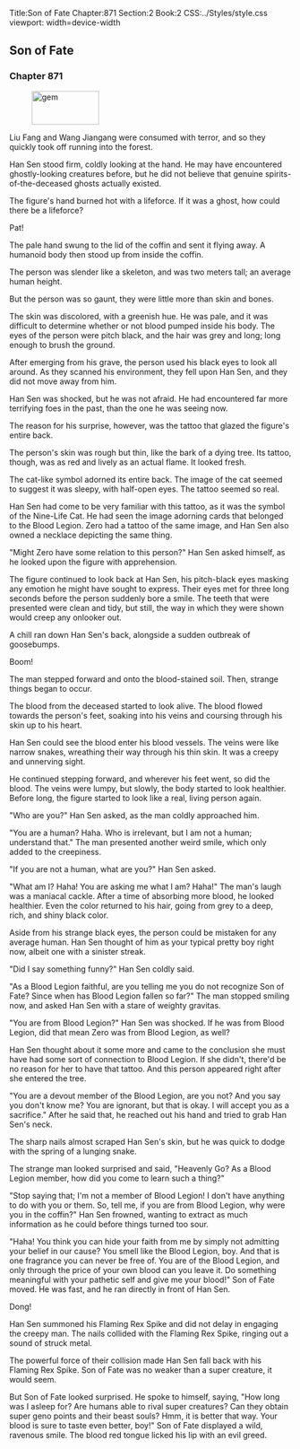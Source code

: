 Title:Son of Fate 
Chapter:871 
Section:2 
Book:2 
CSS:../Styles/style.css 
viewport: width=device-width
  
## Son of Fate
### Chapter 871 
<figure>
	<img src="../Images/gem.gif" alt="gem" id="gem" width="120" height="60" />
</figure>
  

  
  Liu Fang and Wang Jiangang were consumed with terror, and so they quickly took off running into the forest.

Han Sen stood firm, coldly looking at the hand. He may have encountered ghostly-looking creatures before, but he did not believe that genuine spirits-of-the-deceased ghosts actually existed.

The figure's hand burned hot with a lifeforce. If it was a ghost, how could there be a lifeforce?

Pat!

The pale hand swung to the lid of the coffin and sent it flying away. A humanoid body then stood up from inside the coffin.

The person was slender like a skeleton, and was two meters tall; an average human height.

But the person was so gaunt, they were little more than skin and bones.

The skin was discolored, with a greenish hue. He was pale, and it was difficult to determine whether or not blood pumped inside his body. The eyes of the person were pitch black, and the hair was grey and long; long enough to brush the ground.

After emerging from his grave, the person used his black eyes to look all around. As they scanned his environment, they fell upon Han Sen, and they did not move away from him.

Han Sen was shocked, but he was not afraid. He had encountered far more terrifying foes in the past, than the one he was seeing now.

The reason for his surprise, however, was the tattoo that glazed the figure's entire back.

The person's skin was rough but thin, like the bark of a dying tree. Its tattoo, though, was as red and lively as an actual flame. It looked fresh.

The cat-like symbol adorned its entire back. The image of the cat seemed to suggest it was sleepy, with half-open eyes. The tattoo seemed so real.

Han Sen had come to be very familiar with this tattoo, as it was the symbol of the Nine-Life Cat. He had seen the image adorning cards that belonged to the Blood Legion. Zero had a tattoo of the same image, and Han Sen also owned a necklace depicting the same thing.

"Might Zero have some relation to this person?" Han Sen asked himself, as he looked upon the figure with apprehension.

The figure continued to look back at Han Sen, his pitch-black eyes masking any emotion he might have sought to express. Their eyes met for three long seconds before the person suddenly bore a smile. The teeth that were presented were clean and tidy, but still, the way in which they were shown would creep any onlooker out.

A chill ran down Han Sen's back, alongside a sudden outbreak of goosebumps.

Boom!

The man stepped forward and onto the blood-stained soil. Then, strange things began to occur.

The blood from the deceased started to look alive. The blood flowed towards the person's feet, soaking into his veins and coursing through his skin up to his heart.

Han Sen could see the blood enter his blood vessels. The veins were like narrow snakes, wreathing their way through his thin skin. It was a creepy and unnerving sight.

He continued stepping forward, and wherever his feet went, so did the blood. The veins were lumpy, but slowly, the body started to look healthier. Before long, the figure started to look like a real, living person again.

"Who are you?" Han Sen asked, as the man coldly approached him.

"You are a human? Haha. Who is irrelevant, but I am not a human; understand that." The man presented another weird smile, which only added to the creepiness.

"If you are not a human, what are you?" Han Sen asked.

"What am I? Haha! You are asking me what I am? Haha!" The man's laugh was a maniacal cackle. After a time of absorbing more blood, he looked healthier. Even the color returned to his hair, going from grey to a deep, rich, and shiny black color.

Aside from his strange black eyes, the person could be mistaken for any average human. Han Sen thought of him as your typical pretty boy right now, albeit one with a sinister streak.

"Did I say something funny?" Han Sen coldly said.

"As a Blood Legion faithful, are you telling me you do not recognize Son of Fate? Since when has Blood Legion fallen so far?" The man stopped smiling now, and asked Han Sen with a stare of weighty gravitas.

"You are from Blood Legion?" Han Sen was shocked. If he was from Blood Legion, did that mean Zero was from Blood Legion, as well?

Han Sen thought about it some more and came to the conclusion she must have had some sort of connection to Blood Legion. If she didn't, there'd be no reason for her to have that tattoo. And this person appeared right after she entered the tree.

"You are a devout member of the Blood Legion, are you not? And you say you don't know me? You are ignorant, but that is okay. I will accept you as a sacrifice." After he said that, he reached out his hand and tried to grab Han Sen's neck.

The sharp nails almost scraped Han Sen's skin, but he was quick to dodge with the spring of a lunging snake.

The strange man looked surprised and said, "Heavenly Go? As a Blood Legion member, how did you come to learn such a thing?"

"Stop saying that; I'm not a member of Blood Legion! I don't have anything to do with you or them. So, tell me, if you are from Blood Legion, why were you in the coffin?" Han Sen frowned, wanting to extract as much information as he could before things turned too sour.

"Haha! You think you can hide your faith from me by simply not admitting your belief in our cause? You smell like the Blood Legion, boy. And that is one fragrance you can never be free of. You are of the Blood Legion, and only through the price of your own blood can you leave it. Do something meaningful with your pathetic self and give me your blood!" Son of Fate moved. He was fast, and he ran directly in front of Han Sen.

Dong!

Han Sen summoned his Flaming Rex Spike and did not delay in engaging the creepy man. The nails collided with the Flaming Rex Spike, ringing out a sound of struck metal.

The powerful force of their collision made Han Sen fall back with his Flaming Rex Spike. Son of Fate was no weaker than a super creature, it would seem.

But Son of Fate looked surprised. He spoke to himself, saying, "How long was I asleep for? Are humans able to rival super creatures? Can they obtain super geno points and their beast souls? Hmm, it is better that way. Your blood is sure to taste even better, boy!" Son of Fate displayed a wild, ravenous smile. The blood red tongue licked his lip with an evil greed.
